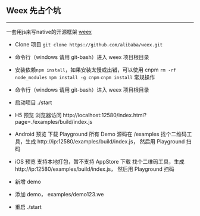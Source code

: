 ## Weex 先占个坑
----

一套用js来写native的开源框架
[weex](https://github.com/alibaba/weex)


+ Clone 项目 `git clone https://github.com/alibaba/weex.git`
+ 命令行（windows 请用 git-bash）进入 weex 项目根目录
+ 安装依赖`npm install`，如果安装太慢或出错，可以使用 cnpm
  `rm -rf node_modules`
  `npm install -g cnpm`
  `cnpm install`
常规操作

+ 命令行（windows 请用 git-bash）进入 weex 项目根目录
+ 启动项目 ./start
+ H5 预览
   浏览器访问 http://localhost:12580/index.html?page=./examples/build/index.js
+ Android 预览
  下载 Playground 所有 Demo 源码在 /examples
  找个二维码工具，生成 http://ip:12580/examples/build/index.js， 然后用 Playground 扫码
+ iOS 预览
   支持本地打包，暂不支持 AppStore 下载
   找个二维码工具，生成 http://ip:12580/examples/build/index.js， 然后用 Playground 扫码
+  新增 demo
+  添加 demo， examples/demo123.we
+  重启 ./start
